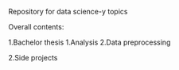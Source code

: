 Repository for data science-y topics



Overall contents:



1.Bachelor thesis
  1.Analysis
  2.Data preprocessing


2.Side projects
